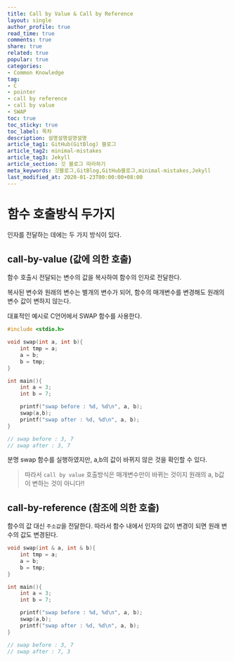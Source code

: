 ```yaml
---
title: Call by Value & Call by Reference
layout: single
author_profile: true
read_time: true
comments: true
share: true 
related: true
popular: true
categories:
- Common Knowledge
tag:
- C
- pointer
- call by reference
- call by value
- SWAP
toc: true
toc_sticky: true
toc_label: 목차
description: 설명설명설명설명
article_tag1: GitHub(GitBlog) 블로그
article_tag2: minimal-mistakes
article_tag3: Jekyll
article_section: 깃 블로그 따라하기
meta_keywords: 깃블로그,GitBlog,GitHub블로그,minimal-mistakes,Jekyll
last_modified_at: 2020-01-23T00:00:00+08:00
---
```

# 함수 호출방식 두가지

인자를 전달하는 데에는 두 가지 방식이 있다. 
## call-by-value (값에 의한 호출)
함수 호출시 전달되는 변수의 값을 복사하여 함수의 인자로 전달한다.

복사된 변수와 원래의 변수는 별개의 변수가 되어, 함수의 매개변수를 변경해도 원래의 변수 값이 변하지 않는다.

대표적인 예시로 C언어에서 SWAP 함수를 사용한다.

```C
#include <stdio.h>

void swap(int a, int b){
    int tmp = a;
    a = b;
    b = tmp;
}

int main(){
    int a = 3;
    int b = 7;

    printf("swap before : %d, %d\n", a, b);
    swap(a,b);
    printf("swap after : %d, %d\n", a, b);
}

// swap before : 3, 7
// swap after : 3, 7
```

분명 swap 함수를 실행하였지만, a,b의 값이 바뀌지 않은 것을 확인할 수 있다.

> 따라서 `call by value` 호출방식은 매개변수만이 바뀌는 것이지 원래의 a, b값이 변하는 것이 아니다!!

## call-by-reference (참조에 의한 호출)
함수의 값 대신 `주소값`을 전달한다.
따라서 함수 내에서 인자의 값이 변경이 되면 원래 변수의 값도 변경된다.

```C
void swap(int & a, int & b){
	int tmp = a;
	a = b;
	b = tmp;
}

int main(){
    int a = 3;
    int b = 7;

    printf("swap before : %d, %d\n", a, b);
    swap(a,b);
    printf("swap after : %d, %d\n", a, b);
}

// swap before : 3, 7
// swap after : 7, 3
```